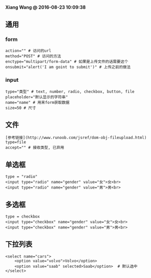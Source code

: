 #### Xiang Wang @ 2016-08-23 10:09:38

## 通用

### form
    action="" # 访问的url
    method="POST" # 访问的方法
    enctype="multipart/form-data" # 如果是上传文件的话需要这个
    onsubmit="alert('I am goint to submit')" # 上传之前的做法

### input
    type="类型" # text, number, radio, checkbox, button, file
    placeholder="默认显示的字符串"
    name="name" # 用来form获取数据
    size=50 # 尺寸


## 文件
    [参考链接](http://www.runoob.com/jsref/dom-obj-fileupload.html)
    type=file
    accept="" # 接收类型, 已弃用


## 单选框
    type = "radio"
    <input type="radio" name="gender" value="女">女<br>
    <input type="radio" name="gender" value="男">男<br>


## 多选框
    type = checkbox
    <input type="checkbox" name="gender" value="女">女<br>
    <input type="checkbox" name="gender" value="男">男<br>

## 下拉列表
    <select name="cars">
        <option value="volvo">Volvo</option>
        <option value="saab" selected>Saab</option>  # 默认选中
    </select>
